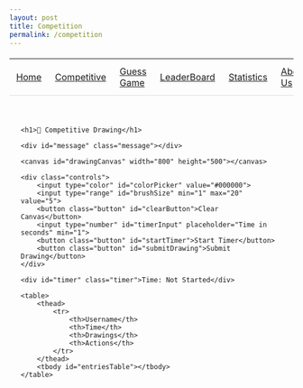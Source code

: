 ```yaml
---
layout: post
title: Competition
permalink: /competition
---
```


<table>
    <tr>
        <td><a href="{{site.baseurl}}/index">Home</a></td>
        <td><a href="{{site.baseurl}}/competition">Competitive</a></td>
        <td><a href="{{site.baseurl}}/guess">Guess Game</a></td>
        <td><a href="{{site.baseurl}}/leaderboard">LeaderBoard</a></td>
        <td><a href="{{site.baseurl}}/stats">Statistics</a></td>
        <td><a href="{{site.baseurl}}/about">About Us</a></td>
        <td><a href="{{site.baseurl}}/deploy">Deploy Blog</a></td>
    </tr>
</table>

<div class="game-container">
    <style>
        .game-container {
            max-width: 1000px;
            margin: 0 auto;
            padding: 20px;
        }
        canvas {
            background: white;
            border: 2px solid #333;
            border-radius: 8px;
            box-shadow: 0 4px 8px rgba(0,0,0,0.1);
        }
        .controls {
            margin: 20px 0;
            display: flex;
            gap: 10px;
            flex-wrap: wrap;
            justify-content: center;
        }
        .button {
            padding: 10px 20px;
            border: none;
            border-radius: 5px;
            background: #4CAF50;
            color: white;
            cursor: pointer;
            transition: all 0.3s ease;
        }
        .button:hover {
            background: #45a049;
        }
        .button:disabled {
            background: #cccccc;
            cursor: not-allowed;
        }
        .timer {
            font-size: 2em;
            margin: 20px 0;
            text-align: center;
        }
        .message {
            padding: 10px;
            margin: 10px 0;
            border-radius: 5px;
            display: none;
        }
        .success { background: #dff0d8; }
        .error { background: #f2dede; }
        table {
            width: 100%;
            border-collapse: collapse;
            margin: 20px 0;
        }
        th, td {
            padding: 12px;
            text-align: left;
            border-bottom: 1px solid #ddd;
        }
        th {
            background: #4CAF50;
            color: white;
        }
    </style>

    <h1>🎨 Competitive Drawing</h1>
    
    <div id="message" class="message"></div>
    
    <canvas id="drawingCanvas" width="800" height="500"></canvas>
    
    <div class="controls">
        <input type="color" id="colorPicker" value="#000000">
        <input type="range" id="brushSize" min="1" max="20" value="5">
        <button class="button" id="clearButton">Clear Canvas</button>
        <input type="number" id="timerInput" placeholder="Time in seconds" min="1">
        <button class="button" id="startTimer">Start Timer</button>
        <button class="button" id="submitDrawing">Submit Drawing</button>
    </div>

    <div id="timer" class="timer">Time: Not Started</div>

    <table>
        <thead>
            <tr>
                <th>Username</th>
                <th>Time</th>
                <th>Drawings</th>
                <th>Actions</th>
            </tr>
        </thead>
        <tbody id="entriesTable"></tbody>
    </table>
</div>

<script>
const API_URL = 'http://localhost:8203/api';

async function checkAuth() {
    const token = localStorage.getItem('token');
    if (!token) {
        showMessage('Please login first', 'error');
        return false;
    }
    return true;
}

function showMessage(text, type) {
    const msgEl = document.getElementById('message');
    msgEl.textContent = text;
    msgEl.className = `message ${type}`;
    msgEl.style.display = 'block';
      messageEl.style.backgroundColor = isError ? '#fee2e2' : '#dcfce7';
    messageEl.style.color = isError ? '#dc2626' : '#16a34a';
    setTimeout(() => msgEl.style.display = 'none', 3000);
}

let isDrawing = false;
const canvas = document.getElementById('drawingCanvas');
const ctx = canvas.getContext('2d');

// Drawing functions
canvas.addEventListener('mousedown', startDrawing);
canvas.addEventListener('mousemove', draw);
canvas.addEventListener('mouseup', stopDrawing);
canvas.addEventListener('mouseout', stopDrawing);

function startDrawing(e) {
    isDrawing = true;
    draw(e);
}

function draw(e) {
    if (!isDrawing) return;
    const rect = canvas.getBoundingClientRect();
    const x = e.clientX - rect.left;
    const y = e.clientY - rect.top;
    
    ctx.lineWidth = document.getElementById('brushSize').value;
    ctx.strokeStyle = document.getElementById('colorPicker').value;
    ctx.lineCap = 'round';
    ctx.lineTo(x, y);
    ctx.stroke();
    ctx.beginPath();
    ctx.moveTo(x, y);
}

function stopDrawing() {
    isDrawing = false;
    ctx.beginPath();
}

// Timer functionality
document.getElementById('startTimer').addEventListener('click', async () => {
    if (!await checkAuth()) return;

    const duration = parseInt(document.getElementById('timerInput').value);
    if (!duration || duration <= 0) {
        showMessage('Please enter a valid duration', 'error');
        return;
    }

    try {
        const token = localStorage.getItem('token');
        const response = await fetch(`${API_URL}/competition/timer`, {
            method: 'POST',
            headers: {
                'Content-Type': 'application/json',
                'Authorization': `Bearer ${token}`
            },
            body: JSON.stringify({ duration })
        });

        if (!response.ok) throw new Error('Failed to start timer');
        showMessage('Timer started!', 'success');
    } catch (error) {
        showMessage(error.message, 'error');
    }
});

// Submit drawing
document.getElementById('submitDrawing').addEventListener('click', async () => {
    if (!await checkAuth()) return;

    const username = prompt('Enter your username:');
    if (!username) return;

    try {
        const token = localStorage.getItem('token');
        const response = await fetch(`${API_URL}/competition`, {
            method: 'POST',
            headers: {
                'Content-Type': 'application/json',
                'Authorization': `Bearer ${token}`
            },
            body: JSON.stringify({
                users_name: username,
                timer: document.getElementById('timer').textContent,
                amount_drawn: 1
            })
        });

        if (!response.ok) throw new Error('Failed to submit drawing');
        showMessage('Drawing submitted successfully!', 'success');
        fetchEntries();
    } catch (error) {
        showMessage(error.message, 'error');
    }
});

async function fetchEntries() {
    if (!await checkAuth()) return;

    try {
        const token = localStorage.getItem('token');
        const response = await fetch(`${API_URL}/competition/all`, {
            headers: {
                'Authorization': `Bearer ${token}`
            }
        });

        if (!response.ok) throw new Error('Failed to fetch entries');
        
        const entries = await response.json();
        updateTable(entries);
    } catch (error) {
        showMessage(error.message, 'error');
    }
}

function updateTable(entries) {
    const tbody = document.getElementById('entriesTable');
    tbody.innerHTML = '';

    entries.forEach(entry => {
        const row = document.createElement('tr');
        row.innerHTML = `
            <td>${entry.users_name}</td>
            <td>${entry.timer}</td>
            <td>${entry.amount_drawn}</td>
            <td>
                <button onclick="deleteEntry(${entry.id})" class="button">Delete</button>
            </td>
        `;
        tbody.appendChild(row);
    });
}

async function deleteEntry(id) {
    if (!await checkAuth()) return;
    if (!confirm('Are you sure you want to delete this entry?')) return;

    try {
        const token = localStorage.getItem('token');
        const response = await fetch(`${API_URL}/competition`, {
            method: 'DELETE',
            headers: {
                'Content-Type': 'application/json',
                'Authorization': `Bearer ${token}`
            },
            body: JSON.stringify({ id })
        });

        if (!response.ok) throw new Error('Failed to delete entry');
        showMessage('Entry deleted successfully', 'success');
        fetchEntries();
    } catch (error) {
        showMessage(error.message, 'error');
    }
}

// Initialize
if (checkAuth()) {
    fetchEntries();
}

// Poll timer status
setInterval(async () => {
    if (!await checkAuth()) return;
    
    try {
        const token = localStorage.getItem('token');
        const response = await fetch(`${API_URL}/competition/timer`, {
            headers: {
                'Authorization': `Bearer ${token}`
            }
        });
        
        if (!response.ok) throw new Error('Failed to fetch timer status');
        
        const status = await response.json();
        document.getElementById('timer').textContent = 
            status.is_active ? `Time: ${status.time_remaining}s` : 'Time: Not Started';
    } catch (error) {
        console.error('Timer status error:', error);
    }
}, 1000);
</script>